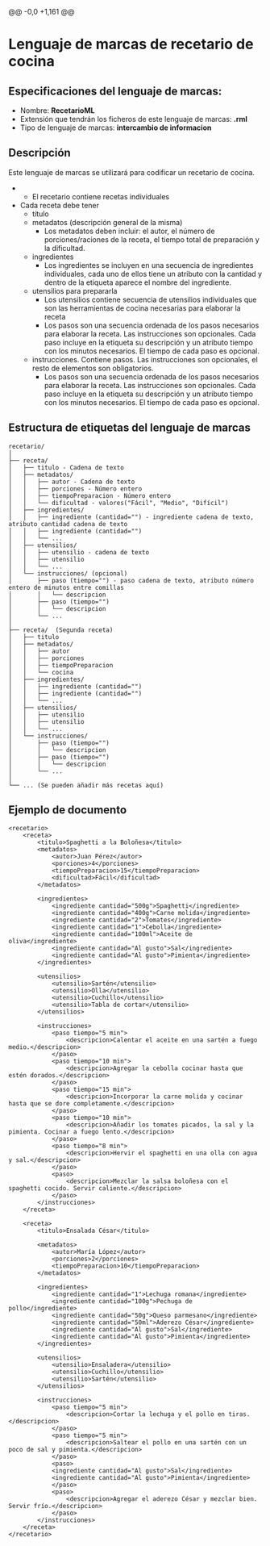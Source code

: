 @@ -0,0 +1,161 @@ 
# Lenguaje de marcas de recetario de cocina
## Especificaciones del lenguaje de marcas:
* Nombre: **RecetarioML**
* Extensión que tendrán los ficheros de este lenguaje de marcas: **.rml**
* Tipo de lenguaje de marcas: **intercambio de informacion**

## Descripción

Este lenguaje de marcas se utilizará para codificar un recetario de cocina. 
* * El recetario contiene recetas individuales
* Cada receta debe tener
  * título
  * metadatos (descripción general de la misma)
    * Los metadatos deben incluir: el autor, el número de porciones/raciones de la receta, el tiempo total de preparación y la dificultad.
  * ingredientes
    * Los ingredientes se incluyen en una secuencia de ingredientes individuales, cada uno de ellos tiene un atributo con la cantidad y dentro de la etiqueta aparece el nombre del ingrediente.
  * utensilios para prepararla
    * Los utensilios contiene secuencia de utensilios individuales que son las herramientas de cocina necesarias para elaborar la receta
    * Los pasos son una secuencia ordenada de los pasos necesarios para elaborar la receta. Las instrucciones son opcionales. Cada paso incluye en la etiqueta su descripción y un atributo tiempo con los minutos necesarios. El tiempo de cada paso es opcional.
  * instrucciones. Contiene pasos. Las instrucciones son opcionales, el resto de elementos son obligatorios.
    * Los pasos son una secuencia ordenada de los pasos necesarios para elaborar la receta. Las instrucciones son opcionales. Cada paso incluye en la etiqueta su descripción y un atributo tiempo con los minutos necesarios. El tiempo de cada paso es opcional.


## Estructura de etiquetas del lenguaje de marcas
```
recetario/
│
├── receta/
│   ├── titulo - Cadena de texto
│   ├── metadatos/
│   │   ├── autor - Cadena de texto
│   │   ├── porciones - Número entero
│   │   ├── tiempoPreparacion - Número entero
│   │   └── dificultad - valores("Fácil", "Medio", "Difícil")
│   ├── ingredientes/
│   │   ├── ingrediente (cantidad="") - ingrediente cadena de texto, atributo cantidad cadena de texto
│   │   ├── ingrediente (cantidad="")
│   │   └── ... 
│   ├── utensilios/
│   │   ├── utensilio - cadena de texto
│   │   ├── utensilio
│   │   └── ...
│   └── instrucciones/ (opcional)
│       ├── paso (tiempo="") - paso cadena de texto, atributo número entero de minutos entre comillas
│       │   └── descripcion
│       ├── paso (tiempo="")
│       │   └── descripcion
│       └── ... 
│
├── receta/  (Segunda receta)
│   ├── titulo
│   ├── metadatos/
│   │   ├── autor
│   │   ├── porciones
│   │   ├── tiempoPreparacion
│   │   └── cocina
│   ├── ingredientes/
│   │   ├── ingrediente (cantidad="")
│   │   ├── ingrediente (cantidad="")
│   │   └── ... 
│   ├── utensilios/
│   │   ├── utensilio
│   │   ├── utensilio
│   │   └── ...
│   └── instrucciones/
│       ├── paso (tiempo="")
│       │   └── descripcion
│       ├── paso (tiempo="")
│       │   └── descripcion
│       └── ... 
│
└── ... (Se pueden añadir más recetas aquí)

```
## Ejemplo de documento

```
<recetario>
    <receta>
        <titulo>Spaghetti a la Boloñesa</titulo>        
        <metadatos>
            <autor>Juan Pérez</autor>
            <porciones>4</porciones>
            <tiempoPreparacion>15</tiempoPreparacion>
            <dificultad>Fácil</dificultad>
        </metadatos>

        <ingredientes>
            <ingrediente cantidad="500g">Spaghetti</ingrediente>
            <ingrediente cantidad="400g">Carne molida</ingrediente>
            <ingrediente cantidad="2">Tomates</ingrediente>
            <ingrediente cantidad="1">Cebolla</ingrediente>
            <ingrediente cantidad="100ml">Aceite de oliva</ingrediente>
            <ingrediente cantidad="Al gusto">Sal</ingrediente>
            <ingrediente cantidad="Al gusto">Pimienta</ingrediente>
        </ingredientes>

        <utensilios>
            <utensilio>Sartén</utensilio>
            <utensilio>Olla</utensilio>
            <utensilio>Cuchillo</utensilio>
            <utensilio>Tabla de cortar</utensilio>
        </utensilios>

        <instrucciones>
            <paso tiempo="5 min">
                <descripcion>Calentar el aceite en una sartén a fuego medio.</descripcion>
            </paso>
            <paso tiempo="10 min">
                <descripcion>Agregar la cebolla cocinar hasta que estén dorados.</descripcion>
            </paso>
            <paso tiempo="15 min">
                <descripcion>Incorporar la carne molida y cocinar hasta que se dore completamente.</descripcion>
            </paso>
            <paso tiempo="10 min">
                <descripcion>Añadir los tomates picados, la sal y la pimienta. Cocinar a fuego lento.</descripcion>
            </paso>
            <paso tiempo="8 min">
                <descripcion>Hervir el spaghetti en una olla con agua y sal.</descripcion>
            </paso>
            <paso>
                <descripcion>Mezclar la salsa boloñesa con el spaghetti cocido. Servir caliente.</descripcion>
            </paso>
        </instrucciones>
    </receta>

    <receta>
        <titulo>Ensalada César</titulo>

        <metadatos>
            <autor>María López</autor>
            <porciones>2</porciones>
            <tiempoPreparacion>10</tiempoPreparacion>
        </metadatos>

        <ingredientes>
            <ingrediente cantidad="1">Lechuga romana</ingrediente>
            <ingrediente cantidad="100g">Pechuga de pollo</ingrediente>
            <ingrediente cantidad="50g">Queso parmesano</ingrediente>
            <ingrediente cantidad="50ml">Aderezo César</ingrediente>
            <ingrediente cantidad="Al gusto">Sal</ingrediente>
            <ingrediente cantidad="Al gusto">Pimienta</ingrediente>
        </ingredientes>

        <utensilios>
            <utensilio>Ensaladera</utensilio>
            <utensilio>Cuchillo</utensilio>
            <utensilio>Sartén</utensilio>
        </utensilios>

        <instrucciones>
            <paso tiempo="5 min">
                <descripcion>Cortar la lechuga y el pollo en tiras.</descripcion>
            </paso>
            <paso tiempo="5 min">
                <descripcion>Saltear el pollo en una sartén con un poco de sal y pimienta.</descripcion>
            </paso>
            <paso>
            <ingrediente cantidad="Al gusto">Sal</ingrediente>
            <ingrediente cantidad="Al gusto">Pimienta</ingrediente>
            </paso>
            <paso>
                <descripcion>Agregar el aderezo César y mezclar bien. Servir frío.</descripcion>
            </paso>
        </instrucciones>
    </receta>
</recetario>
```
